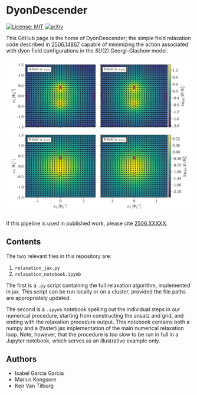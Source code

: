 # DyonDescender
[![License: MIT](https://img.shields.io/badge/License-MIT-yellow.svg)](https://opensource.org/licenses/MIT)
[![arXiv](https://img.shields.io/badge/arXiv-2506.XXXX%20-green.svg)](https://arxiv.org/abs/2506.14867)

This GitHub page is the home of DyonDescender; the simple field relaxation code described in [2506.14867](https://arxiv.org/abs/2506.14867) capable of minimizing the action associated with dyon field configurations in the $SU(2)$ Georgi-Glashow model.

![RingFlux](/dyon_cross_section_R=0.4.png "Cross section of a relaxed Euclidean dyon loop field configuration, showing the associated E and B fields.")

If this pipeline is used in published work, please cite [2506.XXXXX](https://arxiv.org/abs/2505.14867).

## Contents

The two relevant files in this repository are:
1) `relaxation_jax.py`
2) `relaxation_notebook.ipynb`

The first is a `.py` script containing the full relaxation algorithm, implemented in jax. This script can be run locally or on a cluster, provided the file paths are appropriately updated.

The second is a `.ipynb` notebook spelling out the individual steps in our numerical procedure, starting from constructing the ansatz and grid, and ending with the relaxation procedure output. This notebook contains both a numpy and a (faster) jax implementation of the main numerical relaxation loop. Note, however, that the procedure is too slow to be run in full in a Jupyter notebook, which serves as an illustrative example only.

## Authors

- Isabel Garcia Garcia
- Marius Kongsore
- Ken Van Tilburg
